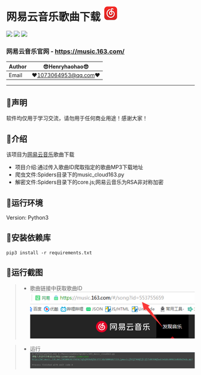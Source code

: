 网易云音乐歌曲下载 ![enter image description here](Pic/logo.png)
===========================
![](https://img.shields.io/badge/Python-3.6.3-green.svg) ![](https://img.shields.io/badge/requests-2.18.4-green.svg) ![](https://img.shields.io/badge/PyExecJS-1.5.1-green.svg) 
### 网易云音乐官网 - https://music.163.com/
|Author|:sunglasses:Henryhaohao:sunglasses:|
|---|---
|Email|:hearts:1073064953@qq.com:hearts:

    
****
## :dolphin:声明
软件均仅用于学习交流，请勿用于任何商业用途！感谢大家！
## :dolphin:介绍
该项目为[网易云音乐](https://music.163.com/)歌曲下载
- 项目介绍:通过传入歌曲ID爬取指定的歌曲MP3下载地址
- 爬虫文件:Spiders目录下的music_cloud163.py
- 解密文件:Spiders目录下的core.js;网易云音乐为RSA非对称加密
## :dolphin:运行环境
Version: Python3
## :dolphin:安装依赖库
```
pip3 install -r requirements.txt
```
## :dolphin:运行截图
> - 歌曲链接中获取歌曲ID
![enter image description here](Pic/songid.png)

> - 运行
![enter image description here](Pic/run.png)




